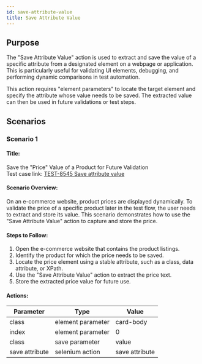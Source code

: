 ```yaml
---
id: save-attribute-value
title: Save Attribute Value
---
```


## Purpose
The "Save Attribute Value" action is used to extract and save the value of a specific attribute from a designated element on a webpage or application. This is particularly useful for validating UI elements, debugging, and performing dynamic comparisons in test automation.

This action requires "element parameters" to locate the target element and specify the attribute whose value needs to be saved. The extracted value can then be used in future validations or test steps.

## Scenarios

### Scenario 1

#### Title:
Save the "Price" Value of a Product for Future Validation  
Test case link: [TEST-8545 Save attribute value](https://qa.automationsolutionz.com/Home/ManageTestCases/Edit/TEST-8545/#parentHorizontalTab2)

#### Scenario Overview:
On an e-commerce website, product prices are displayed dynamically. To validate the price of a specific product later in the test flow, the user needs to extract and store its value. This scenario demonstrates how to use the "Save Attribute Value" action to capture and store the price.

#### Steps to Follow:
1. Open the e-commerce website that contains the product listings.
2. Identify the product for which the price needs to be saved.
3. Locate the price element using a stable attribute, such as a class, data attribute, or XPath.
4. Use the "Save Attribute Value" action to extract the price text.
5. Store the extracted price value for future use.

#### Actions:

| Parameter        | Type                 | Value           |
|------------------|----------------------|-----------------|
| class            | element parameter    | card-body       |
| index            | element parameter    | 0               |
| class            | save parameter       | value           |
| save attribute   | selenium action      | save attribute  |